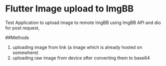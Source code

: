 # Flutter Image upload to ImgBB

Test Application to upload image to remote ImgBB using ImgBB API and dio for post request,

##Methods
1. uploading image from link (a image which is already hosted on somewhere)
2. uploading raw image from device after converting them to base64

